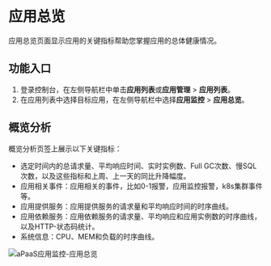 # 应用总览

应用总览页面显示应用的关键指标帮助您掌握应用的总体健康情况。

## 功能入口

1.  登录控制台，在左侧导航栏中单击**应用列表**或**应用管理** \> **应用列表**。
2.  在应用列表中选择目标应用，在左侧导航栏中选择**应用监控** \> **应用总览**。

## 概览分析

概览分析页签上展示以下关键指标：

-   选定时间内的总请求量、平均响应时间、实时实例数、Full GC次数、慢SQL次数，以及这些指标和上周、上一天的同比升降幅度。
-   应用相关事件：应用相关的事件，比如0-1报警，应用监控报警，k8s集群事件等。
-   应用提供服务：应用提供服务的请求量和平均响应时间的时序曲线。
-   应用依赖服务：应用依赖服务的请求量、平均响应和应用实例数的时序曲线，以及HTTP-状态码统计。
-   系统信息：CPU、MEM和负载的时序曲线。

![aPaaS应用监控-应用总览](https://static-aliyun-doc.oss-accelerate.aliyuncs.com/assets/img/zh-CN/5949083261/p75792.png)


